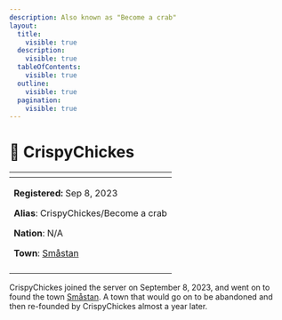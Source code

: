 ```yaml
---
description: Also known as "Become a crab"
layout:
  title:
    visible: true
  description:
    visible: true
  tableOfContents:
    visible: true
  outline:
    visible: true
  pagination:
    visible: true
---
```


# 👤 CrispyChickes

<table data-view="cards"><thead><tr><th></th></tr></thead><tbody><tr><td><p><strong>Registered:</strong> Sep 8, 2023</p><p><strong>Alias</strong>: CrispyChickes/Become a crab</p><p><strong>Nation</strong>: N/A</p><p><strong>Town</strong>: <a href="../towns/smastan-knapplann.md">Småstan</a></p></td></tr><tr><td><img src="../../../.gitbook/assets/CrispyChickes-skin.png" alt=""></td></tr></tbody></table>

CrispyChickes joined the server on September 8, 2023, and went on to found the town [Småstan](../towns/smastan-knapplann.md). A town that would go on to be abandoned and then re-founded by CrispyChickes almost a year later.
